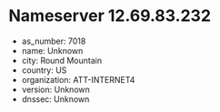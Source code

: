 # Nameserver 12.69.83.232

* as_number: 7018
* name: Unknown
* city: Round Mountain
* country: US
* organization: ATT-INTERNET4
* version: Unknown
* dnssec: Unknown
